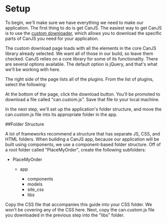 # Setup <a name="setup"></a>

To begin, we'll make sure we have everything we need to make our application. The first thing to do is get CanJS. The easiest way to get CanJS is to use the [custom downloader](http://canjs.com/download.html), which allows you to download the specific parts of CanJS you need for your application. 

The custom download page loads with all the elements in the core CanJS library already selected. We want all of those in our build, so leave them checked. CanJS relies on a core library for some of its functionality. There are several options available. The default option is jQuery, and that's what we'll be working with here. 

The right side of the page lists all of the plugins. From the list of plugins, select the following:

At the bottom of the page, click the download button. You'll be promoted to download a file called "can.custom.js". Save that file to your local machine.

In the next step, we'll set up the application's folder structure, and move the can.custom.js file into its appropriate folder in the app.

##Folder Structure

A lot of frameworks recommend a structure that has separate JS, CSS, and HTML folders. When building a CanJS app, because our application will be built using components, we use a component-based folder structure. Off of a root folder called "PlaceMyOrder", create the following subfolders:

- PlaceMyOrder

	- app

        - components
    	- models
    	- site_css
    	- libs

Copy the CSS file that accompanies this guide into your CSS folder. We won't be covering any of the CSS here. Next, copy the can.custom.js file you downloaded in the previous step into the "libs" folder.
